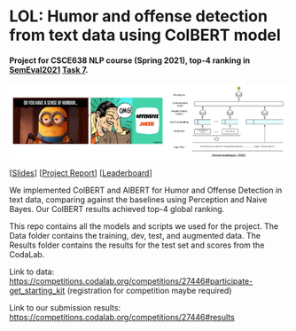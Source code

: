 # LOL: Humor and offense detection from text data using ColBERT model

#### Project for CSCE638 NLP course (Spring 2021), top-4 ranking in [SemEval2021](https://semeval.github.io/SemEval2021/tasks.html) [Task 7](https://competitions.codalab.org/competitions/27446).

![alt text](https://github.com/tian1327/LOL/blob/master/LOL_logo.png "LOL logo")

[[Slides](https://github.com/tian1327/LOL/blob/master/Laugh%20or%20Lour.pdf)]
[[Project Report](https://github.com/tian1327/LOL/blob/master/CSCE_638_NLP_Group_Project.pdf)]
[[Leaderboard](https://competitions.codalab.org/competitions/27446#results)]

We implemented ColBERT and AlBERT for Humor and Offense Detection in text data, comparing against the baselines using Perception and Naive Bayes. Our ColBERT results achieved top-4 global ranking.

This repo contains all the models and scripts we used for the project.
The Data folder contains the training, dev, test, and augmented data.
The Results folder contains the results for the test set and scores from the CodaLab.


Link to data: https://competitions.codalab.org/competitions/27446#participate-get_starting_kit (registration for competition maybe required) 

Link to our submission results: https://competitions.codalab.org/competitions/27446#results 
